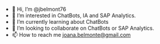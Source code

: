 - 👋 Hi, I’m @jbelmont76
- 👀 I’m interested in ChatBots, IA and SAP Analytics.
- 🌱 I’m currently learning about ChatBots
- 💞️ I’m looking to collaborate on ChatBots or SAP Analytics.
- 📫 How to reach me joana.belmonte@gmail.com

<!---
jbelmont76/jbelmont76 is a ✨ special ✨ repository because its `README.md` (this file) appears on your GitHub profile.
You can click the Preview link to take a look at your changes.
--->
